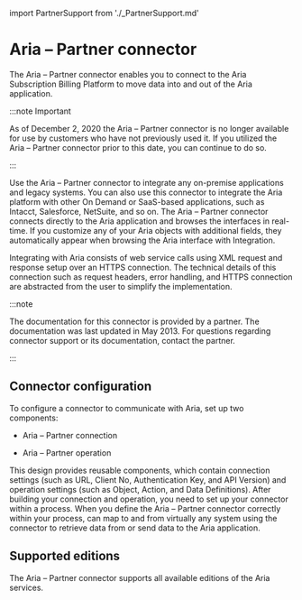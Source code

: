 import PartnerSupport from './_PartnerSupport.md'

# Aria – Partner connector 

<head>
  <meta name="guidename" content="Integration"/>
  <meta name="context" content="GUID-cdfff611-e4bd-470c-9258-342946c8b3b0"/>
</head>

<PartnerSupport />

The Aria – Partner connector enables you to connect to the Aria Subscription Billing Platform to move data into and out of the Aria application.

:::note Important

As of December 2, 2020 the Aria – Partner connector is no longer available for use by customers who have not previously used it. If you utilized the Aria – Partner connector prior to this date, you can continue to do so.

:::

Use the Aria – Partner connector to integrate any on-premise applications and legacy systems. You can also use this connector to integrate the Aria platform with other On Demand or SaaS-based applications, such as Intacct, Salesforce, NetSuite, and so on. The Aria – Partner connector connects directly to the Aria application and browses the interfaces in real-time. If you customize any of your Aria objects with additional fields, they automatically appear when browsing the Aria interface with Integration.

Integrating with Aria consists of web service calls using XML request and response setup over an HTTPS connection. The technical details of this connection such as request headers, error handling, and HTTPS connection are abstracted from the user to simplify the implementation.

:::note

The documentation for this connector is provided by a partner. The documentation was last updated in May 2013. For questions regarding connector support or its documentation, contact the partner.

:::

## Connector configuration 

To configure a connector to communicate with Aria, set up two components:

-   Aria – Partner connection

-   Aria – Partner operation


This design provides reusable components, which contain connection settings \(such as URL, Client No, Authentication Key, and API Version\) and operation settings \(such as Object, Action, and Data Definitions\). After building your connection and operation, you need to set up your connector within a process. When you define the Aria – Partner connector correctly within your process, can map to and from virtually any system using the connector to retrieve data from or send data to the Aria application.

## Supported editions 

The Aria – Partner connector supports all available editions of the Aria services.